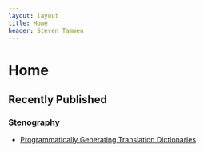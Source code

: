 ```yaml
---
layout: layout
title: Home
header: Steven Tammen
---
```


<h1 class="center"> Home </h1>

## Recently Published

### Stenography

- [Programmatically Generating Translation Dictionaries](http://steventammen.com/computers/input/text-and-commands/stenography/dictionary-generator/)
